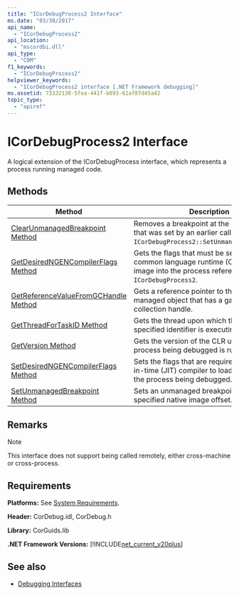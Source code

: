 ```yaml
---
title: "ICorDebugProcess2 Interface"
ms.date: "03/30/2017"
api_name: 
  - "ICorDebugProcess2"
api_location: 
  - "mscordbi.dll"
api_type: 
  - "COM"
f1_keywords: 
  - "ICorDebugProcess2"
helpviewer_keywords: 
  - "ICorDebugProcess2 interface [.NET Framework debugging]"
ms.assetid: 73332138-5fea-441f-b893-61af87d45a42
topic_type: 
  - "apiref"
---
```

# ICorDebugProcess2 Interface
A logical extension of the ICorDebugProcess interface, which represents a process running managed code.  
  
## Methods  
  
|Method|Description|  
|------------|-----------------|  
|[ClearUnmanagedBreakpoint Method](icordebugprocess2-clearunmanagedbreakpoint-method.md)|Removes a breakpoint at the specified offset that was set by an earlier call to `ICorDebugProcess2::SetUnmanagedBreakpoint`.|  
|[GetDesiredNGENCompilerFlags Method](icordebugprocess2-getdesiredngencompilerflags-method.md)|Gets the flags that must be set for the common language runtime (CLR) to load the image into the process referenced by this `ICorDebugProcess2`.|  
|[GetReferenceValueFromGCHandle Method](icordebugprocess2-getreferencevaluefromgchandle-method.md)|Gets a reference pointer to the specified managed object that has a garbage collection handle.|  
|[GetThreadForTaskID Method](icordebugprocess2-getthreadfortaskid-method.md)|Gets the thread upon which the task with the specified identifier is executing.|  
|[GetVersion Method](icordebugprocess2-getversion-method.md)|Gets the version of the CLR upon which the process being debugged is running.|  
|[SetDesiredNGENCompilerFlags Method](icordebugprocess2-setdesiredngencompilerflags-method.md)|Sets the flags that are required for the just-in-time (JIT) compiler to load an image into the process being debugged.|  
|[SetUnmanagedBreakpoint Method](icordebugprocess2-setunmanagedbreakpoint-method.md)|Sets an unmanaged breakpoint at the specified native image offset.|  
  
## Remarks  
  
> [!NOTE]
> This interface does not support being called remotely, either cross-machine or cross-process.  
  
## Requirements  
 **Platforms:** See [System Requirements](../../get-started/system-requirements.md).  
  
 **Header:** CorDebug.idl, CorDebug.h  
  
 **Library:** CorGuids.lib  
  
 **.NET Framework Versions:** [!INCLUDE[net_current_v20plus](../../../../includes/net-current-v20plus-md.md)]  
  
## See also

- [Debugging Interfaces](debugging-interfaces.md)

